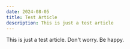 ```yaml
---
date: 2024-08-05
title: Test Article
description: This is just a test article
---
```


This is just a test article. Don't worry. Be happy.